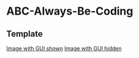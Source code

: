 # ABC-Always-Be-Coding

## Template
[Image with GUI shown](https://i.imgur.com/QZgpdZT.png)
[Image with GUI hidden](https://i.imgur.com/Mis4bdn.png)
